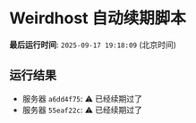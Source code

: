 # Weirdhost 自动续期脚本

**最后运行时间**: `2025-09-17 19:18:09` (北京时间)

## 运行结果

- 服务器 `a6dd4f75`: ⚠️ 已经续期过了
- 服务器 `55eaf22c`: ⚠️ 已经续期过了

